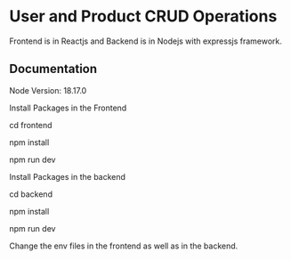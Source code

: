 
# User and Product CRUD Operations

Frontend is in Reactjs and Backend is in Nodejs with expressjs framework.

## Documentation

Node Version: 18.17.0

Install Packages in the Frontend

cd frontend

npm install

npm run dev


Install Packages in the backend

cd backend

npm install

npm run dev


Change the env files in the frontend as well as in the backend.


